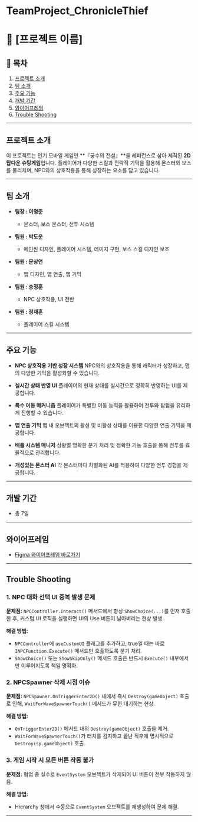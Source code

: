 # TeamProject_ChronicleThief
# 🏹 \[프로젝트 이름]

## 📖 목차

1. [프로젝트 소개](#프로젝트-소개)
2. [팀 소개](#팀-소개)
3. [주요 기능](#주요-기능)
4. [개발 기간](#개발-기간)
5. [와이어프레임](#와이어프레임)
6. [Trouble Shooting](#trouble-shooting)

---

## 프로젝트 소개

이 프로젝트는 인기 모바일 게임인 \*\*『궁수의 전설』\*\*을 레퍼런스로 삼아 제작된 **2D 탑다운 슈팅게임**입니다. 플레이어가 다양한 스킬과 전략적 기믹을 활용해 몬스터와 보스를 물리치며, NPC와의 상호작용을 통해 성장하는 요소를 담고 있습니다.

---

## 팀 소개

* **팀장 : 이명준**

  * 몬스터, 보스 몬스터, 전투 시스템

* **팀원 : 박도운**

  * 메인씬 디자인, 플레이어 시스템, 데미지 구현, 보스 스킬 디자인 보조

* **팀원 : 문상연**

  * 맵 디자인, 맵 연출, 맵 기믹

* **팀원 : 송정훈**

  * NPC 상호작용, UI 전반

* **팀원 : 정재훈**

  * 플레이어 스킬 시스템

---

## 주요 기능

* **NPC 상호작용 기반 성장 시스템**
  NPC와의 상호작용을 통해 캐릭터가 성장하고, 맵의 다양한 기믹을 활성화할 수 있습니다.

* **실시간 상태 반영 UI**
  플레이어의 현재 상태를 실시간으로 정확히 반영하는 UI를 제공합니다.

* **특수 이동 메커니즘**
  플레이어가 특별한 이동 능력을 활용하여 전투와 탐험을 유리하게 진행할 수 있습니다.

* **맵 연출 기믹**
  맵 내 오브젝트의 활성 및 비활성 상태를 이용한 다양한 연출 기믹을 제공합니다.

* **배틀 시스템 매니저**
  상황별 명확한 분기 처리 및 정확한 기능 호출을 통해 전투를 효율적으로 관리합니다.

* **개성있는 몬스터 AI**
  각 몬스터마다 차별화된 AI를 적용하여 다양한 전투 경험을 제공합니다.

---

## 개발 기간

* 총 7일

---

## 와이어프레임

* [Figma 와이어프레임 바로가기](https://www.figma.com/design/xYmC2ST5N2MgejO0KeNW4A/Project_5E?node-id=70-2&t=6VJi4120sy0X4Jpn-0)

---

## Trouble Shooting

### 1. NPC 대화 선택 UI 중복 발생 문제

**문제점:**
`NPCController.Interact()` 메서드에서 항상 `ShowChoice(...)`를 먼저 호출한 후, 커스텀 UI 로직을 실행하면 UI의 Use 버튼이 남아버리는 현상 발생.

**해결 방법:**

* `NPCController`에 `useCustomUI` 플래그를 추가하고, true일 때는 바로 `INPCFunction.Execute()` 메서드만 호출하도록 분기 처리.
* `ShowChoice()` 또는 `ShowSkipOnly()` 메서드 호출은 반드시 `Execute()` 내부에서만 이루어지도록 책임 명확화.

### 2. NPCSpawner 삭제 시점 이슈

**문제점:**
`NPCSpawner.OnTriggerEnter2D()` 내에서 즉시 `Destroy(gameObject)` 호출로 인해, `WaitForWaveSpawnerTouch()` 메서드가 무한 대기하는 현상.

**해결 방법:**

* `OnTriggerEnter2D()` 메서드 내의 `Destroy(gameObject)` 호출을 제거.
* `WaitForWaveSpawnerTouch()`가 터치를 감지하고 끝난 직후에 명시적으로 `Destroy(sp.gameObject)` 호출.

### 3. 게임 시작 시 모든 버튼 작동 불가

**문제점:**
협업 중 실수로 `EventSystem` 오브젝트가 삭제되어 UI 버튼이 전부 작동하지 않음.

**해결 방법:**

* Hierarchy 창에서 수동으로 `EventSystem` 오브젝트를 재생성하여 문제 해결.

---
